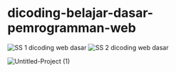 # dicoding-belajar-dasar-pemrogramman-web
![SS 1 dicoding web dasar](https://user-images.githubusercontent.com/71815621/96266959-7a666d00-0ff1-11eb-8f62-fd13b223ca3d.png)
![SS 2 dicoding web dasar](https://user-images.githubusercontent.com/71815621/96267111-a2ee6700-0ff1-11eb-8a40-6e5ef8a0294f.png)

![Untitled-Project (1)](https://user-images.githubusercontent.com/71815621/96275653-2f9e2280-0ffc-11eb-8956-b955b247d52a.gif)

